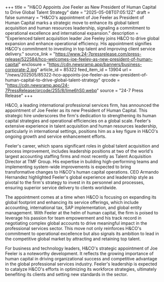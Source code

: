 +++
title = "H&CO Appoints Joe Feeler as New President of Human Capital to Drive Global Talent Strategy"
date = "2025-05-08T07:05:12Z"
draft = false
summary = "H&CO's appointment of Joe Feeler as President of Human Capital marks a strategic move to enhance its global talent acquisition and human resources leadership, signaling a commitment to operational excellence and international expansion."
description = "Experienced talent acquisition leader Joe Feeley joins H&CO to drive global expansion and enhance operational efficiency. His appointment signifies H&CO's commitment to investing in top talent and improving client service delivery."
source_link = "https://www.24-7pressrelease.com/press-release/522584/hco-welcomes-joe-feeley-as-new-president-of-human-capital"
enclosure = "https://cdn.newsramp.app/banners/business-corporate-2.jpg"
article_id = 85322
feed_item_id = 13904
url = "/news/202505/85322-hco-appoints-joe-feeler-as-new-president-of-human-capital-to-drive-global-talent-strategy"
qrcode = "https://cdn.newsramp.app/24-7PressRelease/qrcode/255/8/lime6hS0.webp"
source = "24-7 Press Release"
+++

<p>H&CO, a leading international professional services firm, has announced the appointment of Joe Feeler as its new President of Human Capital. This strategic hire underscores the firm's dedication to strengthening its human capital strategies and operational efficiencies on a global scale. Feeler's extensive experience in talent acquisition and human resources leadership, particularly in international settings, positions him as a key figure in H&CO's ongoing growth and service enhancement efforts.</p><p>Feeler's career, which spans significant roles in global talent acquisition and process improvement, includes leadership positions at two of the world's largest accounting staffing firms and most recently as Talent Acquisition Director at TMF Group. His expertise in building high-performing teams and implementing system-wide improvements is expected to bring transformative changes to H&CO's human capital operations. CEO Armando Hernandez highlighted Feeler's global experience and leadership style as pivotal to the firm's strategy to invest in its personnel and processes, ensuring superior service delivery to clients worldwide.</p><p>The appointment comes at a time when H&CO is focusing on expanding its global footprint and enhancing its service offerings, which include accounting, international tax, SAP implementation, and global entity management. With Feeler at the helm of human capital, the firm is poised to leverage his passion for team empowerment and his track record in negotiating complex global accounts to drive meaningful impact in the professional services sector. This move not only reinforces H&CO's commitment to operational excellence but also signals its ambition to lead in the competitive global market by attracting and retaining top talent.</p><p>For business and technology leaders, H&CO's strategic appointment of Joe Feeler is a noteworthy development. It reflects the growing importance of human capital in driving organizational success and competitive advantage in the global professional services industry. Feeler's leadership is expected to catalyze H&CO's efforts in optimizing its workforce strategies, ultimately benefiting its clients and setting new standards in the sector.</p>